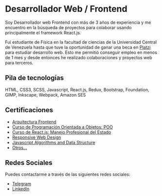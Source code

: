 <!--
**edsonv/edsonv** is a ✨ _special_ ✨ repository because its `README.md` (this file) appears on your GitHub profile.

Here are some ideas to get you started:

- 🔭 I’m currently working on ...
- 🌱 I’m currently learning ...
- 👯 I’m looking to collaborate on ...
- 🤔 I’m looking for help with ...
- 💬 Ask me about ...
- 📫 How to reach me: ...
- 😄 Pronouns: ...
- ⚡ Fun fact: ...
-->

# Desarrollador Web / Frontend

Soy Desarrollador web Frontend con más de 3 años de experiencia y me encuentro en la búsqueda de proyectos para colaborar usando principalmente el framework React.js.

Fui estudiante de Física en la facultad de ciencias de la Universidad Central de Venezuela hasta que tuve la oportunidad de ganar una beca en [Platzi](https://platzi.com) para estudiar desarrollo web. Esto me permitió conseguir empleo en menos de 1 mes y desde entonces he realizado colaboraciones y proyectos web para terceros.

## Pila de tecnologías
HTML, CSS3, SCSS, Javascript, React.js, Redux, Bootstrap, Foundation, GIMP, Inkscape, Webpack, Amazon SES

## Certificaciones
- [Arquitectura Frontend](https://platzi.com/p/edsonv/ruta/7-arquitecto-frontend-old/diploma/detalle/)
- [Curso de Programación Orientada a Objetos: POO](https://platzi.com/p/edsonv/course/1474-oop/diploma/detalle/)
- [Curso de React.js: Manejo Profesional del Estado](https://platzi.com/p/edsonv/course/2597-react-estado/diploma/detalle/)
- [Responsive Web Design](https://freecodecamp.org/certification/edsonv/responsive-web-design)
- [Javascript Algorithms and Data Structure](https://freecodecamp.org/certification/edsonv/javascript-algorithms-and-data-structures)
- [Otros...](https://www.linkedin.com/in/edsonjhairvargas/details/certifications/)

## Redes Sociales
Puedes contactarme a través de las siguientes redes sociales:
- [Telegram](http://t.me/edsonv)
- [LinkedIn](https://linkedin.com/in/edsonjhairvargas)